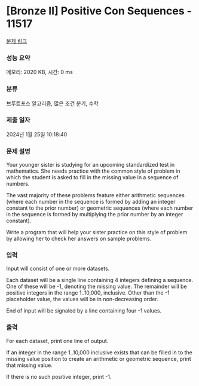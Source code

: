 # [Bronze II] Positive Con Sequences - 11517 

[문제 링크](https://www.acmicpc.net/problem/11517) 

### 성능 요약

메모리: 2020 KB, 시간: 0 ms

### 분류

브루트포스 알고리즘, 많은 조건 분기, 수학

### 제출 일자

2024년 1월 25일 10:18:40

### 문제 설명

<p>Your younger sister is studying for an upcoming standardized test in mathematics. She needs practice with the common style of problem in which the student is asked to fill in the missing value in a sequence of numbers.</p>

<p>The vast majority of these problems feature either arithmetic sequences (where each number in the sequence is formed by adding an integer constant to the prior number) or geometric sequences (where each number in the sequence is formed by multiplying the prior number by an integer constant).</p>

<p>Write a program that will help your sister practice on this style of problem by allowing her to check her answers on sample problems.</p>

### 입력 

 <p>Input will consist of one or more datasets.</p>

<p>Each dataset will be a single line containing 4 integers defining a sequence. One of these will be -1, denoting the missing value. The remainder will be positive integers in the range 1..10,000, inclusive. Other than the -1 placeholder value, the values will be in non-decreasing order.</p>

<p>End of input will be signaled by a line containing four -1 values.</p>

### 출력 

 <p>For each dataset, print one line of output.</p>

<p>If an integer in the range 1..10,000 inclusive exists that can be filled in to the missing value position to create an arithmetic or geometric sequence, print that missing value.</p>

<p>If there is no such positive integer, print -1.</p>

